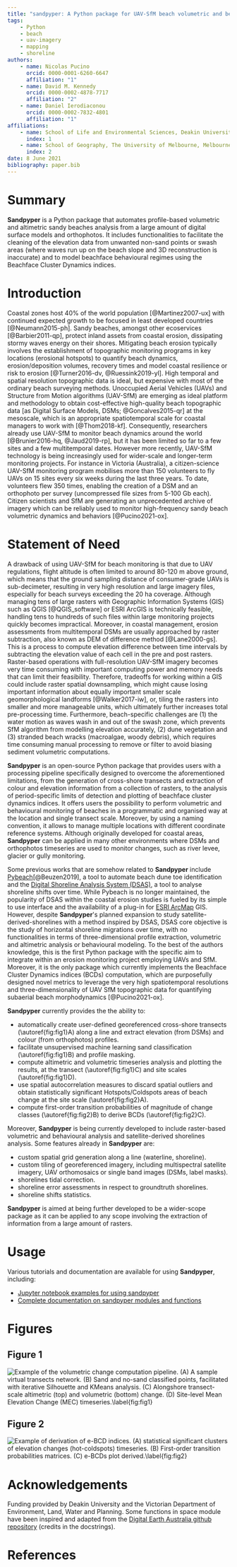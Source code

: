 ```yaml
---
title: "sandpyper: A Python package for UAV-SfM beach volumetric and behavioural analysis"
tags:
    - Python
    - beach
    - uav-imagery
    - mapping
    - shoreline
authors:
    - name: Nicolas Pucino
      orcid: 0000-0001-6260-6647
      affiliation: "1"
    - name: David M. Kennedy
      orcid: 0000-0002-4878-7717
      affiliation: "2"
    - name: Daniel Ierodiaconou
      orcid: 0000-0002-7832-4801
      affiliation: "1"
affiliations:
    - name: School of Life and Environmental Sciences, Deakin University, Warrnambool, 3280, Australia
      index: 1
    - name: School of Geography, The University of Melbourne, Melbourne, 3010, Australia
      index: 2
date: 8 June 2021
bibliography: paper.bib
---
```


# Summary

**Sandpyper** is a Python package that automates profile-based volumetric and altimetric sandy beaches analysis from a large amount of digital surface models and orthophotos.  It includes functionalities to facilitate the cleaning of the elevation data from unwanted non-sand points or swash areas (where waves run up on the beach slope and 3D reconstruction is inaccurate) and to model beachface behavioural regimes using the Beachface Cluster Dynamics indices.

# Introduction

Coastal zones host 40% of the world population [@Martinez2007-ux]  with continued expected growth to be focused in least developed countries [@Neumann2015-ph]. Sandy beaches, amongst other ecoservices [@Barbier2011-qp], protect inland assets from coastal erosion, dissipating stormy waves energy on their shores. Mitigating beach erosion typically involves the establishment of topographic monitoring programs in key locations (erosional hotspots) to quantify beach dynamics, erosion/deposition volumes, recovery times and model coastal resilience or risk to erosion [@Turner2016-dv, @Ruessink2019-yl]. High temporal and spatial resolution topographic data is ideal, but expensive with most of the ordinary beach surveying methods.
Unoccupied Aerial Vehicles (UAVs) and Structure from Motion algorithms (UAV-SfM) are emerging as ideal platform and methodology to obtain cost-effective high-quality beach topographic data [as Digital Surface Models, DSMs; @Goncalves2015-qr] at the mesoscale, which is an appropriate spatiotemporal scale for coastal managers to work with [@Thom2018-kf]. Consequently, researchers already use UAV-SfM to monitor beach dynamics around the world [@Brunier2016-hq, @Jaud2019-rp], but it has been limited so far to a few sites and a few multitemporal dates. However more recently, UAV-SfM technology is being increasingly used for wider-scale and longer-term monitoring projects.
For instance in Victoria (Australia), a citizen-science UAV-SfM monitoring program mobilises more than 150 volunteers to fly UAVs on 15 sites every six weeks during the last three years. To date, volunteers flew 350 times, enabling the creation of a DSM and an orthophoto per survey (uncompressed file sizes from 5-100 Gb each). Citizen scientists and SfM are generating an unprecedented archive of imagery which can be reliably used to monitor high-frequency sandy beach volumetric dynamics and behaviors [@Pucino2021-ox].

# Statement of Need

A drawback of using UAV-SfM for beach monitoring is that due to UAV regulations, flight altitude is often limited to around 80-120 m above ground, which means that the ground sampling distance of consumer-grade UAVs is sub-decimeter, resulting in very high resolution and large imagery files, especially for beach surveys exceeding the 20 ha coverage. Although managing tens of large rasters with Geographic Information Systems (GIS) such as QGIS [@QGIS_software] or ESRI ArcGIS is technically feasible, handling tens to hundreds of such files within large monitoring projects quickly becomes impractical.
Moreover, in coastal management, erosion assessments from multitemporal DSMs are usually approached by raster subtraction, also known as DEM of difference method [@Lane2000-gs]. This is a process to compute elevation difference between time intervals by subtracting the elevation value of each cell in the pre and post rasters. Raster-based operations with full-resolution UAV-SfM imagery becomes very time consuming with important computing power and memory needs that can limit their feasibility.
Therefore, tradeoffs for working within a GIS could include raster spatial downsampling, which might cause losing important information about equally important smaller scale geomorphological landforms [@Walker2017-iw], or, tiling the rasters into smaller and more manageable units, which ultimately further increases total pre-processing time.
Furthermore, beach-specific challenges are (1) the water motion as waves wash in and out of the swash zone, which prevents SfM algorithm from modelling elevation accurately, (2) dune vegetation and (3) stranded beach wracks (macroalgae, woody debris), which requires time consuming manual processing to remove or filter to avoid biasing sediment volumetric computations.

**Sandpyper** is an open-source Python package that provides users with a processing pipeline specifically designed to overcome the aforementioned limitations, from the generation of cross-shore transects and extraction of colour and elevation information from a collection of rasters, to the analysis of period-specific limits of detection and plotting of beachface cluster dynamics indices. It offers users the possibility to perform volumetric and behavioural monitoring of beaches in a programmatic and organised way at the location and single transect scale. Moreover, by using a naming convention, it allows to manage multiple locations with different coordinate reference systems. Although originally developed for coastal areas, **Sandpyper** can be applied in many other environments where DSMs and orthophotos timeseries are used to monitor changes, such as river levee, glacier or gully monitoring.

Some previous works that are somehow related to **Sandpyper** include [Pybeach](https://github.com/TomasBeuzen/pybeach)[@Beuzen2019], a tool to automate beach dune toe identification and the [Digital Shoreline Analysis System (DSAS)](https://www.usgs.gov/centers/whcmsc/science/digital-shoreline-analysis-system-dsas?qt-science_center_objects=0#qt-science_center_objects), a tool to analyse shoreline shifts over time. While Pybeach is no longer maintained, the popularity of DSAS within the coastal erosion studies is fueled by its simple to use interface and the availability of a plug-in for [ESRI ArcMap](https://www.esri.com/en-us/arcgis/about-arcgis/overview) GIS. However, despite **Sandpyper**'s planned expansion to study satellite-derived-shorelines with a method inspired by DSAS, DSAS core objective is the study of horizontal shoreline migrations over time, with no functionalities in terms of three-dimensional profile extraction, volumetric and altimetric analysis or behavioural modeling.
To the best of the authors knowledge, this is the first Python package with the specific aim to integrate within an erosion monitoring project employing UAVs and SfM. Moreover, it is the only package which currently implements the Beachface Cluster Dynamics indices (BCDs) computation, which are purposefully designed novel metrics to leverage the very high spatiotemporal resolutions and three-dimensionality of UAV SfM topographic data for quantifying subaerial beach morphodynamics [@Pucino2021-ox].

**Sandpyper** currently provides the the ability to:

* automatically create user-defined georeferenced cross-shore transects (\autoref{fig:fig1}A) along a line and extract elevation (from DSMs) and colour (from orthophotos) profiles.
* facilitate unsupervised machine learning sand classification (\autoref{fig:fig1}B) and profile masking.
* compute altimetric and volumetric timeseries analysis and plotting the results, at the transect (\autoref{fig:fig1}C) and site scales (\autoref{fig:fig1}D).
* use spatial autocorrelation measures to discard spatial outliers and obtain statistically significant Hotspots/Coldspots areas of beach change at the site scale (\autoref{fig:fig2}A).
* compute first-order transition probabilities of magnitude of change classes (\autoref{fig:fig2}B) to derive BCDs (\autoref{fig:fig2}C).

Moreover, **Sandpyper** is being currently developed to include raster-based volumetric and behavioural analysis and satellite-derived shorelines analysis. Some features already in **Sandpyper** are:

* custom spatial grid generation along a line (waterline, shoreline).
* custom tiling of georeferenced imagery, including multispectral satellite imagery, UAV orthomosaics or single band images (DSMs, label masks).
* shorelines tidal correction.
* shoreline error assessments in respect to groundtruth shorelines.
* shoreline shifts statistics.

**Sandpyper** is aimed at being further developed to be a wider-scope package as it can be applied to any scope involving the extraction of information from a large amount of rasters.

# Usage

Various tutorials and documentation are available for using **Sandpyper**, including:

-   [Jupyter notebook examples for using sandpyper](https://github.com/npucino/sandpyper/tree/master/examples)
-   [Complete documentation on sandpyper modules and functions](https://npucino.github.io/sandpyper/)

# Figures

## Figure 1
![Example of the volumetric change computation pipeline. (A) A sample virtual transects network. (B) Sand and no-sand classified points, facilitated with iterative Silhouette and KMeans analysis. (C) Alongshore transect-scale altimetric (top) and volumetric (bottom) change. (D) Site-level Mean Elevation Change (MEC) timeseries.\label{fig:fig1}](joss_fig1.png)

## Figure 2
![Example of derivation of e-BCD indices. (A) statistical significant clusters of elevation changes (hot-coldspots) timeseries. (B) First-order transition probabilities matrices. (C) e-BCDs plot derived.\label{fig:fig2}](joss_fig2.png)


# Acknowledgements

Funding provided by Deakin University and the Victorian Department of Environment, Land, Water and Planning.
Some functions in space module have been inspired and adapted from the [Digital Earth Australia github repository](https://github.com/GeoscienceAustralia/dea-notebooks) (credits in the docstrings).

# References
